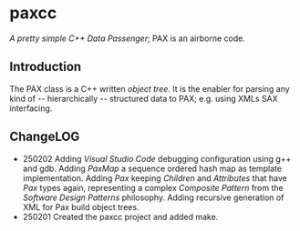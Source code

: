 # paxcc

_A pretty simple C++ Data Passenger_; PAX is an airborne code.

## Introduction

The PAX class is a C++ written _object tree_. It is the enabler for parsing
any kind of -- hierarchically -- structured data to PAX; e.g. using XMLs SAX interfacing.

## ChangeLOG

- 250202 Adding _Visual Studio Code_ debugging configuration using g++ and gdb.
         Adding _PaxMap_ a sequence ordered hash map as template implementation.
         Adding _Pax_ keeping _Children_ and _Attributes_ that have _Pax_ types
         again, representing a complex _Composite Pattern_ from the _Software
         Design Patterns_ philosophy. Adding recursive generation of XML for
         Pax build object trees.
- 250201 Created the paxcc project and added make.
